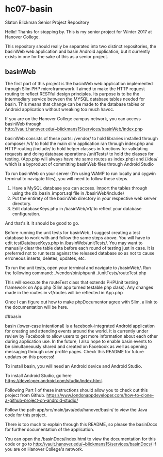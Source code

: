 # hc07-basin
Slaton Blickman Senior Project Repository

Hello! Thanks for stopping by. This is my senior project for Winter 2017 at Hanover College.

This repository should really be separated into two distinct repositories, the basinWeb web application and basin Android application, but it currently exists in one for the sake of this as a senior project.

## basinWeb

The first part of this project is the basinWeb web application implemented through Slim PHP microframework. I aimed to make the HTTP request routing to reflect RESTful design principles.
Its purpose is to be the intermediary service between the MYSQL database tables needed for basin. This means that change can be made to the database tables or Android application without wreaking too much havoc.

If you are on the Hanover College campus network, you can access basinWeb through http://vault.hanover.edu/~blickmans15/services/basinWeb/index.php

basinWeb consists of these parts:
/vendor/ to hold libraries installed through composer
/v1/ to hold the main slim application ran through index.php and HTTP routing
/include/ to hold helper classes in functions for validating requests and doing database operations
/unitTests/ to hold the classes for testing. (App.php will always have hte same routes as index.php)
and /.idea/ which is a byproduct of committing basinWeb files through Android Studio

To run basinWeb on your server (I'm using WAMP to run locally and cygwin terminal to navigate files), you will need to follow these steps.

1. Have a MySQL database you can access. Import the tables through using the db_basin_import.sql file in /basinWeb/include/
2. Put the entirety of the basinWeb directory in your respective web server directory. 
2. Edit databaseKeys.php in /basinWeb/v1/ to reflect your database configuration.

And that's it. It should be good to go. 

Before running the unit tests for basinWeb, I suggest creating a test database to work with and follow the same steps above. You will have to edit testDatabaseKeys.php in /basinWeb/unitTests/. You may want to manually clear the table data before each round of testing just in case.  It is preferred not to run tests against the released database so as not to cause erroneous inserts, deletes, updates, etc.

To run the unit tests, open your terminal and navigate to /basinWeb/.
Run the following command: ./vendor/bin/phpunit ./unitTests/routeTest.php

This will exexcute the routeTest class that extends PHPUnit testing framework on App.php (Slim app turned testable php class). Any changes made in the routes in v1/routes will be reflected in App.php

Once I can figure out how to make phpDocumentor agree with Slim, a link to the documentation will be here.


##basin 

basin (lower-case intentional) is a facebook-integrated Android application for creating and attending events around the world. It is currently under review by Facebook to allow users to get more information about each other during application use. In the future, I also hope to enable basin events to be simultaneously shared and created on Facebook as well as opening messaging through user profile pages. Check this README for future updates on this process!

To install basin, you will need an Android device and Android Studio.

To install Android Studio, go here https://developer.android.com/studio/index.html.

Following Part 1 of these instructions should allow you to check out this project from Github. https://www.londonappdeveloper.com/how-to-clone-a-github-project-on-android-studio/

Follow the path app/src/main/java/edu/hanover/basin/ to view the Java code for this project. 

There is too much to explain through this README, so please the basinDocs for further documentation of the application.

You can open the /basinDocs/index.html to view the documentation for this code or go to http://vault.hanover.edu/~blickmans15/services/basinDocs/ if you are on Hanover College's network.









